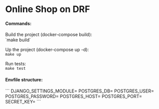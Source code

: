 <h1>Online Shop on DRF</h1>

<h4>Commands:</h4>
Build the project (docker-compose build):<br>
`make build`

Up the project (docker-compose up -d):<br>
`make up`

Run tests:<br>
`make test`

<h4>Envfile structure:</h4>
```
DJANGO_SETTINGS_MODULE=
POSTGRES_DB=
POSTGRES_USER=
POSTGRES_PASSWORD=
POSTGRES_HOST=
POSTGRES_PORT=
SECRET_KEY=
```

